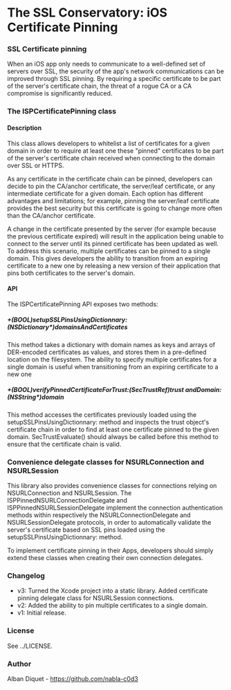 The SSL Conservatory: iOS Certificate Pinning
=============================================


### SSL Certificate pinning

When an iOS app only needs to communicate to a well-defined set of servers
over SSL, the security of the app's network communications can be improved
through SSL pinning. By requiring a specific certificate to be part of the
server's certificate chain, the threat of a rogue CA or a CA compromise is
significantly reduced.


### The ISPCertificatePinning class

#### Description

This class allows developers to whitelist a list of certificates for a given
domain in order to require at least one these "pinned" certificates to be part
of the server's certificate chain received when connecting to the domain over
SSL or HTTPS.

As any certificate in the certificate chain can be pinned, developers can
decide to pin the CA/anchor certificate, the server/leaf certificate, or any
intermediate certificate for a given domain. Each option has different
advantages and limitations; for example, pinning the server/leaf certificate
provides the best security but this certificate is going to change more often
than the CA/anchor certificate.

A change in the certificate presented by the server (for example because the
previous certificate expired) will result in the application being unable to
connect to the server until its pinned certificate has been updated as well.
To address this scenario, multiple certificates can be pinned to a single
domain. This gives developers the ability to transition from an expiring
certificate to a new one by releasing a new version of their application that
pins both certificates to the server's domain.


#### API

The ISPCertificatePinning API exposes two methods:

##### +(BOOL)setupSSLPinsUsingDictionnary:(NSDictionary*)domainsAndCertificates
This method takes a dictionary with domain names as keys and arrays of
DER-encoded certificates as values, and stores them in a pre-defined location on
the filesystem. The ability to specify multiple certificates for a single
domain is useful when transitioning from an expiring certificate to a new one

##### +(BOOL)verifyPinnedCertificateForTrust:(SecTrustRef)trust andDomain:(NSString*)domain
This method accesses the certificates previously loaded using the
setupSSLPinsUsingDictionnary: method and inspects the trust object's
certificate chain in order to find at least one certificate pinned to the
given domain. SecTrustEvaluate() should always be called before this method to
ensure that the certificate chain is valid.


### Convenience delegate classes for NSURLConnection and NSURLSession

This library also provides convenience classes for connections relying on
NSURLConnection and NSURLSession. The ISPPinnedNSURLConnectionDelegate and
ISPPinnedNSURLSessionDelegate implement the connection authentication methods
within respectively the NSURLConnectionDelegate and NSURLSessionDelegate
protocols, in order to automatically validate the server's certificate based on
SSL pins loaded using the setupSSLPinsUsingDictionnary: method.

To implement certificate pinning in their Apps, developers should simply extend
these classes when creating their own connection delegates.


### Changelog

* v3: Turned the Xcode project into a static library.
      Added certificate pinning delegate class for NSURLSession connections.
* v2: Added the ability to pin multiple certificates to a single domain.
* v1: Initial release.


### License

See ../LICENSE.


### Author

Alban Diquet - https://github.com/nabla-c0d3
